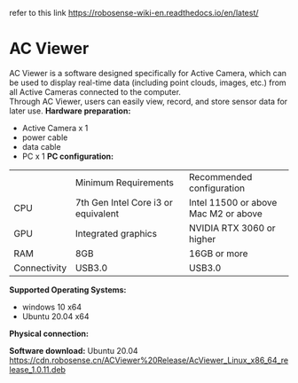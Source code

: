 refer to this link
https://robosense-wiki-en.readthedocs.io/en/latest/

# AC Viewer
AC Viewer is a software designed specifically for Active Camera, which can be used to display real-time data (including point clouds, images, etc.) from all Active Cameras connected to the computer.  
Through AC Viewer, users can easily view, record, and store sensor data for later use.
**Hardware preparation:**
- Active Camera x 1
- power cable
- data cable
- PC x 1
**PC configuration:**

|              |                                     |                                           |
| ------------ | ----------------------------------- | ----------------------------------------- |
|              | Minimum Requirements                | Recommended configuration                 |
| CPU          | 7th Gen Intel Core i3 or equivalent | Intel 11500 or above  <br>Mac M2 or above |
| GPU          | Integrated graphics                 | NVIDIA RTX 3060 or higher                 |
| RAM          | 8GB                                 | 16GB or more                              |
| Connectivity | USB3.0                              | USB3.0                                    |

**Supported Operating Systems:**
- windows 10 x64
- Ubuntu 20.04 x64

**Physical connection:**

**Software download:**
Ubuntu 20.04
https://cdn.robosense.cn/ACViewer%20Release/AcViewer_Linux_x86_64_release_1.0.11.deb
